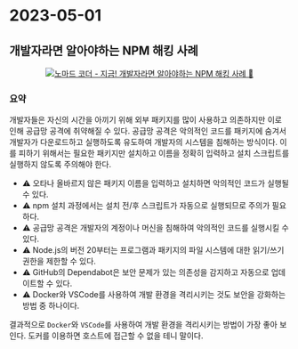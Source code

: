 # 2023-05-01

## 개발자라면 알아야하는 NPM 해킹 사례

<div align='center'>
  <a href='https://www.youtube.com/watch?v=DjfpcmK62ew' target='_blank'>
     <img src='http://img.youtube.com/vi/DjfpcmK62ew/0.jpg' alt='노마드 코더 - 지금! 개발자라면 알아야하는 NPM 해킹 사례 🚨' />
     <p></p>
  </a>
</div>

### 요약

개발자들은 자신의 시간을 아끼기 위해 외부 패키지를 많이 사용하고 의존하지만 이로 인해 공급망 공격에 취약해질 수 있다. 공급망 공격은 악의적인 코드를 패키지에 숨겨서 개발자가 다운로드하고 실행하도록 유도하여 개발자의 시스템을 침해하는 방식이다. 이를 피하기 위해서는 필요한 패키지만 설치하고 이름을 정확히 입력하고 설치 스크립트를 실행하지 않도록 주의해야 한다.

- ⚠️ 오타나 올바르지 않은 패키지 이름을 입력하고 설치하면 악의적인 코드가 실행될 수 있다.
- ⚠️ npm 설치 과정에서는 설치 전/후 스크립트가 자동으로 실행되므로 주의가 필요하다.
- ⚠️ 공급망 공격은 개발자의 계정이나 머신을 침해하여 악의적인 코드를 실행시킬 수 있다.
- ⚠️ Node.js의 버전 20부터는 프로그램과 패키지의 파일 시스템에 대한 읽기/쓰기 권한을 제한할 수 있다.
- ⚠️ GitHub의 Dependabot은 보안 문제가 있는 의존성을 감지하고 자동으로 업데이트할 수 있다.
- ⚠️ Docker와 VSCode를 사용하여 개발 환경을 격리시키는 것도 보안을 강화하는 방법 중 하나이다.

결과적으로 `Docker`와 `VSCode`를 사용하여 개발 환경을 격리시키는 방법이 가장 좋아 보인다. 도커를 이용하면 호스트에 접근할 수 없을 테니 말이다.